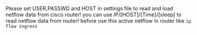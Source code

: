 Please set USER,PASSWD and HOST in settings file to read and load netflow data from cisco router!
you can use IP/[HOST]/[Time]/[sleep] to read netflow data from router!
before use this active netflow in router  like `ip flow ingress`
